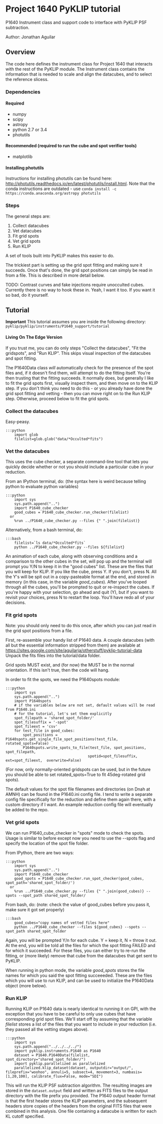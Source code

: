 # Project 1640 PyKLIP tutorial

P1640 Instrument class and support code to interface with PyKLIP PSF subtraction.

Author: Jonathan Aguilar

## Overview

The code here defines the instrument class for Project 1640 that interacts with the rest of the PyKLIP module. The Instrument class contains the information that is needed to scale and align the datacubes, and to select the reference slicess. 

### Dependencies
#### Required
* numpy
* scipy
* astropy
* python 2.7 or 3.4
* photutils
#### Recommended (required to run the cube and spot verifier tools)
* matplotlib

#### Installing photutils ####
Instructions for installing photutils can be found here: http://photutils.readthedocs.io/en/latest/photutils/install.html. Note that the conda instructions are outdated - use `conda install -c https://conda.anaconda.org/astropy photutils`


### Steps
The general steps are: 

1. Collect datacubes
1. Vet datacubes
1. Fit grid spots
1. Vet grid spots
1. Run KLIP

A set of tools built into PyKLIP makes this easier to do.

The trickiest part is setting up the grid spot fitting and making sure it succeeds. Once that's done, the grid spot positions can simply be read in from a file. This is described in more detail below.

TODO: Contrast curves and fake injections require unocculted cubes. Currently there is no way to hook these in. Yeah, I want it too. If you want it so bad, do it yourself.


## Tutorial

**Important** This tutorial assumes you are inside the following directory:
`pyklip/pyklip/instruments/P1640_support/tutorial`

#### Living On The Edge Version
If you trust me, you can do only steps "Collect the datacubes", "Fit the gridspots", and "Run KLIP". This skips visual inspection of the datacubes and spot fitting.

The P1640Data class *will* automatically check for the presence of the spot files and, if it doesn't find them, will attempt to do the fitting itself. You're then trusting that the fitting succeeds. It normally does, but generally I like to fit the grid spots first, visually inspect them, and then move on to the KLIP step.  If you don't think you need to do this - or you already have done the grid spot fitting and vetting - then you can move right on to the Run KLIP step. Otherwise, proceed below to fit the grid spots.

### Collect the datacubes
Easy-peasy.

    :::python
        import glob
        filelist=glob.glob("data/*Occulted*fits")

### Vet the datacubes
This uses the cube checker, a separate command-line tool that lets you quickly decide whether or not you should include a particular cube in your reduction.

From an IPython terminal, do: (the syntax here is weird because telling python to evaluate python variables)

    :::python
        import sys
        sys.path.append("..")
        import P1640_cube_checker
        good_cubes = P1640_cube_checker.run_checker(filelist)
      or
        %run ../P1640_cube_checker.py --files {" ".join(filelist)}
        
Alternatively, from a bash terminal, do:

    :::bash
        filelist=`ls data/*Occulted*fits`
        python ../P1640_cube_checker.py --files ${filelist}

An animation of each cube, along with observing conditions and a comparison to the other cubes in the set, will pop up and the terminal will prompt you Y/N to keep it in the "good cubes" list. These are the files that you will keep for KLIP. If you like the cube, press Y. If you don't, press N. All the Y's will be spit out in a copy-pasteable format at the end, and stored in memory (in this case, in the variable *good_cubes*). After you've looped through all the cubes, you'll be prompted to quit or re-inspect the cubes. If you're happy with your selection, go ahead and quit (Y), but if you want to revisit your choices, press N to restart the loop. You'll have redo all of your decisions.

### Fit grid spots
Note: you should only need to do this once, after which you can just read in the grid spot positions from a file.

First, re-assemble your handy list of P1640 data. A couple datacubes (with all but the essential information stripped from them) are available at https://sites.google.com/site/aguilarja/otherstuff/pyklip-tutorial-data Unpack the fits files into the tutorial/data folder.

Grid spots MUST exist, and (for now) the MUST be in the normal orientation. If this isn't true, then the code will hang. 

In order to fit the spots, we need the P1640spots module:

    :::python
        import sys
        sys.path.append("..")
        import P1640spots
        # if the variables below are not set, default values will be read from P1640.ini
        # for the tutorial, let's set them explicitly
        spot_filepath = 'shared_spot_folder/'
        spot_filesuffix = '-spot'
        spot_fileext = 'csv'
        for test_file in good_cubes:
            spot_positions = P1640spots.get_single_file_spot_positions(test_file, rotated_spots=False)
            P1640spots.write_spots_to_file(test_file, spot_positions, spot_filepath, 
                                          spotid=spot_filesuffix, ext=spot_fileext,  overwrite=False)
                                           
(For now, only normally-oriented gridspots can be used, but in the future you should be able to set rotated_spots=True to fit 45deg-rotated grid spots).

The default values for the spot file filenames and directories (on Dnah at AMNH) can be found in the P1640.ini config file. I tend to write a separate config file specifically for the reduction and define them again there, with a custom directory if I want. An example reduction config file will eventually be added to the repo.

### Vet grid spots
We can run P1640_cube_checker in "spots" mode to check the spots. Usage is similar to before except now you need to use the --spots flag and specify the location of the spot file folder.

From IPython, there are two ways:

    :::python
        import sys
        sys.path.append("..")
        import P1640_cube_checker
        good_spots = P1640_cube_checker.run_spot_checker(good_cubes, spot_path='shared_spot_folder/')
      or
        %run ../P1640_cube_checker.py --files {" ".join(good_cubes)} --spots --spot_path shared_spot_folder/

From bash, do: (note: check the value of good_cubes before you pass it, make sure it got set properly)

    :::bash
        good_cubes="copy names of vetted files here"
        python ../P1640_cube_checker --files ${good_cubes} --spots --spot_path shared_spot_folder


Again, you will be prompted Y/n for each cube. Y = keep it, N = throw it out. At the end, you will be told all the files for which the spot fitting FAILED and for which it succeeded. For these files, you can either try to re-run the fitting, or (more likely) remove that cube from the datacubes that get sent to PyKLIP.

When running in python mode, the variable *good_spots* stores the file names for which you said the spot fitting succeeeded. These are the files which you will use to run KLIP, and can be used to initialize the P1640Data object (more below). 

### Run KLIP

Running KLIP on P1640 data is nearly identical to running it on GPI, with the exception that you have to be careful to only use cubes that have corresponding grid spot files. We'll start off by assuming that the variable *filelist* stores a list of the files that you want to include in your reduction (i.e. they passed all the vetting stages above). 

    :::python
        import sys
        sys.path.append("../../../../")
        import pyklip.instruments.P1640 as P1640
        dataset = P1640.P1640Data(filelist, spot_directory="shared_spot_folder/")
        import pyklip.parallelized as parallelized
        parallelized.klip_dataset(dataset, outputdir="output/", fileprefix="woohoo", annuli=5, subsect=4, movement=3, numbasis=[1,20,100], calibrate_flux=False, mode="SDI")

This will run the KLIP PSF subtraction algorithm. The resulting images are stored in the `dataset.output` field and written as FITS files to the output directory with the file prefix you provided. The P1640 output header format is that the first header stores the KLIP parameters, and the subsequent headers store copies of the headers from the original FITS files that were combined in this analysis. One file containing a datacube is written for each KL cutoff specified.




